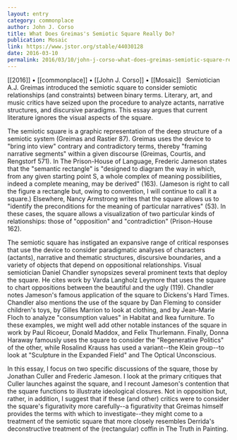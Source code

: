 ```yaml
---
layout: entry
category: commonplace
author: John J. Corso
title: What Does Greimas's Semiotic Square Really Do?
publication: Mosaic
link: https://www.jstor.org/stable/44030128
date: 2016-03-10
permalink: 2016/03/10/john-j-corso-what-does-greimas-semiotic-square-really-do
---
```


[[2016]] • [[commonplace]] • [[John J. Corso]] • [[Mosaic]]
 
Semiotician A.J. Greimas introduced the semiotic square to consider semiotic relationships (and constraints) between binary terms. Literary, art, and music critics have seized upon the procedure to analyze actants, narrative structures, and discursive paradigms. This essay argues that current literature ignores the visual aspects of the square. 

The semiotic square is a graphic representation of the deep structure of a semiotic system (Greimas and Rastier 87). Greimas uses the device to "bring into view" contrary and contradictory terms, thereby "framing narrative segments" within a given discourse (Greimas, Courtis, and Rengstorf 571). In The Prison-House of Language, Frederic Jameson states that the "semantic rectangle" is "designed to diagram the way in which, from any given starting point S, a whole complex of meaning possibilities, indeed a complete meaning, may be derived" (163). (Jameson is right to call the figure a rectangle but, owing to convention, I will continue to call it a square.) Elsewhere, Nancy Armstrong writes that the square allows us to "identify the preconditions for the meaning of particular narratives" (53). In these cases, the square allows a visualization of two particular kinds of relationships: those of "opposition" and "contradiction" (Prison-House 162). 

The semiotic square has instigated an expansive range of critical responses that use the device to consider paradigmatic analyses of characters (actants), narrative and thematic structures, discursive boundaries, and a variety of objects that depend on oppositional relationships. Visual semiotician Daniel Chandler synopsizes several prominent texts that deploy the square. He cites work by Varda Langholz Leymore that uses the square to chart oppositions between the beautiful and the ugly (119). Chandler notes Jameson's famous application of the square to Dickens's Hard Times. Chandler also mentions the use of the square by Dan Fleming to consider children's toys, by Gilles Marrion to look at clothing, and by Jean-Marie Floch to analyze "consumption values" in Habitat and Ikea furniture. To these examples, we might well add other notable instances of the square in work by Paul Ricoeur, Donald Maddox, and Felix Thurlemann. Finally, Donna Haraway famously uses the square to consider the "Regenerative Politics" of the other, while Rosalind Krauss has used a variant--the Klein group--to look at "Sculpture in the Expanded Field" and The Optical Unconscious. 

In this essay, I focus on two specific discussions of the square, those by Jonathan Culler and Frederic Jameson. I look at the primary critiques that Culler launches against the square, and I recount Jameson's contention that the square functions to illustrate ideological closures. Not in opposition but, rather, in addition, I suggest that if these (and other) critics were to consider the square's figurativity more carefully--a figurativity that Greimas himself provides the terms with which to investigate--they might come to a treatment of the semiotic square that more closely resembles Derrida's deconstructive treatment of the (rectangular) coffin in The Truth in Painting.
